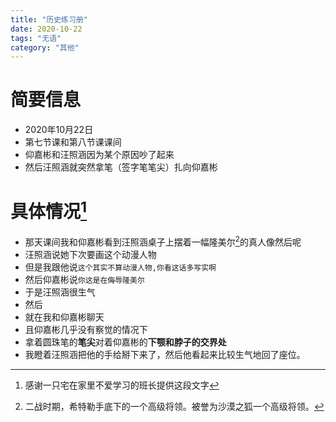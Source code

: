 ```yaml
---
title: "历史练习册"
date: 2020-10-22
tags: "无语"
category: "其他"
---
```


# 简要信息
* 2020年10月22日
* 第七节课和第八节课课间
* 仰嘉彬和汪照涵因为某个原因吵了起来
* 然后汪照涵就突然拿笔（签字笔笔尖）扎向仰嘉彬

# 具体情况[^1]
* 那天课间我和仰嘉彬看到汪照涵桌子上摆着一幅隆美尔[^2]的真人像然后呢
* 汪照涵说她下次要画这个动漫人物
* 但是我跟他说```这个其实不算动漫人物,你看这话多写实啊```
* 然后仰嘉彬说```你这是在侮辱隆美尔```
* 于是汪照涵很生气
* 然后
* 就在我和仰嘉彬聊天
* 且仰嘉彬几乎没有察觉的情况下
* 拿着圆珠笔的**笔尖**对着仰嘉彬的**下颚和脖子的交界处**
* 我瞪着汪照涵把他的手给掰下来了，然后他看起来比较生气地回了座位。

[^1]:感谢一只宅在家里不爱学习的班长提供这段文字
[^2]:二战时期，希特勒手底下的一个高级将领。被誉为沙漠之狐一个高级将领。
